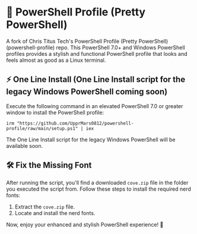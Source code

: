 # 🎨 PowerShell Profile (Pretty PowerShell)

A fork of Chris Titus Tech's PowerShell Profile (Pretty PowerShell) (powershell-profile) repo.
This PowerShell 7.0+ and Windows PowerShell profiles provides a stylish and functional PowerShell profile that looks and feels almost as good as a Linux terminal.

## ⚡ One Line Install (One Line Install script for the legacy Windows PowerShell coming soon)

Execute the following command in an elevated PowerShell 7.0 or greater window to install the PowerShell profile:

```
irm "https://github.com/UpprMars0812/powershell-profile/raw/main/setup.ps1" | iex
```

The One Line Install script for the legacy Windows PowerShell will be available soon.

## 🛠️ Fix the Missing Font

After running the script, you'll find a downloaded `cove.zip` file in the folder you executed the script from. Follow these steps to install the required nerd fonts:

1. Extract the `cove.zip` file.
2. Locate and install the nerd fonts.

Now, enjoy your enhanced and stylish PowerShell experience! 🚀
